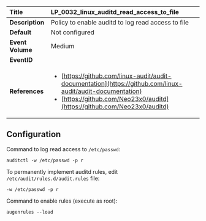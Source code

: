 | Title            | LP_0032_linux_auditd_read_access_to_file                                                                     |
|:-----------------|:--------------------------------------------------------------------------------|
| **Description**  | Policy to enable auditd to log read access to file                                                               |
| **Default**      | Not configured                                                                   |
| **Event Volume** | Medium                                                                    |
| **EventID**      | <ul></ul>         |
| **References**   | <ul><li>[https://github.com/linux-audit/audit-documentation](https://github.com/linux-audit/audit-documentation)</li><li>[https://github.com/Neo23x0/auditd](https://github.com/Neo23x0/auditd)</li></ul> |



## Configuration

Command to log read access to `/etc/passwd`:

```
auditctl -w /etc/passwd -p r
```

To permanently implement auditd rules, edit `/etc/audit/rules.d/audit.rules` file:

```
-w /etc/passwd -p r
```

Command to enable rules (execute as root):

```
augenrules --load
```


